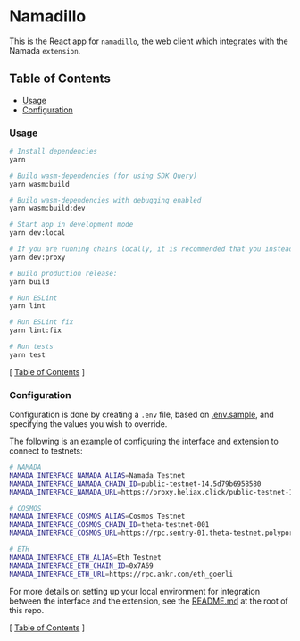 # Namadillo

This is the React app for `namadillo`, the web client which integrates with the Namada `extension`.

## Table of Contents

- [Usage](#usage)
- [Configuration](#configuration)

### Usage

```bash
# Install dependencies
yarn

# Build wasm-dependencies (for using SDK Query)
yarn wasm:build

# Build wasm-dependencies with debugging enabled
yarn wasm:build:dev

# Start app in development mode
yarn dev:local

# If you are running chains locally, it is recommended that you instead proxy RPC requests:
yarn dev:proxy

# Build production release:
yarn build

# Run ESLint
yarn lint

# Run ESLint fix
yarn lint:fix

# Run tests
yarn test
```

[ [Table of Contents](#table-of-contents) ]

### Configuration

Configuration is done by creating a `.env` file, based on [.env.sample](./.env.sample), and specifying the values you wish to override.

The following is an example of configuring the interface and extension to connect to testnets:

```bash
# NAMADA
NAMADA_INTERFACE_NAMADA_ALIAS=Namada Testnet
NAMADA_INTERFACE_NAMADA_CHAIN_ID=public-testnet-14.5d79b6958580
NAMADA_INTERFACE_NAMADA_URL=https://proxy.heliax.click/public-testnet-14.5d79b6958580/

# COSMOS
NAMADA_INTERFACE_COSMOS_ALIAS=Cosmos Testnet
NAMADA_INTERFACE_COSMOS_CHAIN_ID=theta-testnet-001
NAMADA_INTERFACE_COSMOS_URL=https://rpc.sentry-01.theta-testnet.polypore.xyz

# ETH
NAMADA_INTERFACE_ETH_ALIAS=Eth Testnet
NAMADA_INTERFACE_ETH_CHAIN_ID=0x7A69
NAMADA_INTERFACE_ETH_URL=https://rpc.ankr.com/eth_goerli
```

For more details on setting up your local environment for integration between the interface and the extension, see the [README.md](../../README.md) at the root of this repo.

[ [Table of Contents](#table-of-contents) ]
